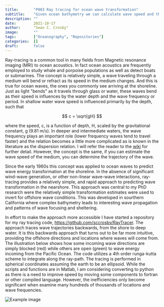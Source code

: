 ```yaml
---
title:       "P003 Ray tracing for ocean wave transformation"
subtitle:    "Given ocean bathymetry we can calculate wave speed and then rapidly estimate ocean wave transformation"
description: ""
date:        2021-10-17
author:      "Sean C. Crosby"
image:       ""
tags:        ["Oceanography", "Repositories"]
categories:  []
draft:       false
---
```


<script type="text/javascript"
  src="https://cdn.mathjax.org/mathjax/latest/MathJax.js?config=TeX-AMS-MML_HTMLorMML">
</script>

Ray-tracing is a common tool in many fields from Magnetic resonance imaging (MRI) to ocean acoustics. In fact ocean acoustics are frequently employed to study whale and porpoise populations as well as detect boats or submarines. The concept is relatively simple, a wave traveling through a medium will bend or refract as its speed in the medium changes. And this is true for ocean waves, the ones you commonly see arriving at the shoreline. Just as light "bends" as it travels through glass or water, these waves bend as their speed is influences by the water depth and the wave frequency or period. In shallow water wave speed is influenced primarily by the depth, such that

$$ c = \sqrt{gH} $$

where the speed, c, is a function of depth, H, scaled by the gravitational constant, g (9.81 m/s). In deeper and intermediate waters, the wave frequency plays an important role (lower frequency waves tend to travel faster) and the relation becomes a little more complicated as is known in the literature as the dispersion relation. I will refer the reader to the [wiki](https://en.wikipedia.org/wiki/Dispersion_(water_waves)) for further detail. However, the concept is the same, if you can estimate the wave speed of the medium, you can determine the trajectory of the wave.

Since the early 1960s this concept was applied to ocean waves to predict wave energy transformation at the shoreline. In the absence of significant wind-wave generation, or other non-linear wave-wave interactions, ray-tracing provides a relatively simple, and rapid approach to predicting wave transformation in the nearshore. This approach was central to my PhD research were the relatively simple transformation estimates were used to invert for offshore wave conditions. This was developed in sourthern California where complex bathymetry leads to interesting wave propagation and patterns of wave focusing and sheltering. 

In effort to make the approach more accessible I have started a repository for my ray tracing code, https://github.com/sccrosby/RayTracer. The approach traces wave trajectories backwards, from the shore to deep water. It is this backwards approach that turns out to be far more intuitive, providing the offshore directions and locations where waves will come from. The illustration below shows how some incoming wave directions are simply blocked (red) while others are open (green) to wave energy incoming from the Pacific Ocean. The code utilizes a 4th order runga-kutta scheme to integrate along the ray-path. The tracing is performed in spherical coordinates assuming the earth to be an ellipsoid. While the scripts and functions are in Matlab, I am considering converting to python as there is a need to improve speed by moving some components to fortran or other compiled language. However, the inefficiencies only become significant when examine many hundreds of thousands of locations and wave frequencies. 


![Example image](/img/ray_tracing.gif)

